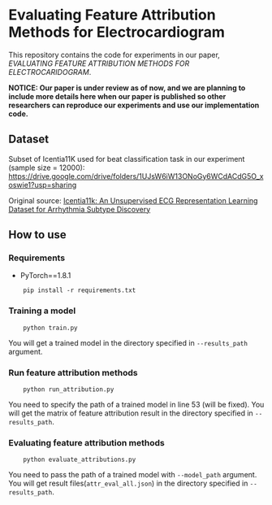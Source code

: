 # Evaluating Feature Attribution Methods for Electrocardiogram
This repository contains the code for experiments in our paper, *EVALUATING FEATURE ATTRIBUTION METHODS FOR ELECTROCARIDOGRAM*.

**NOTICE: Our paper is under review as of now, and we are planning to include more details here when our paper is published so other researchers can reproduce our experiments and use our implementation code.**


## Dataset
Subset of Icentia11K used for beat classification task in our experiment (sample size = 12000): https://drive.google.com/drive/folders/1UJsW6iW13ONoGy6WCdACdG5O_xoswie1?usp=sharing

Original source: [Icentia11k: An Unsupervised ECG Representation Learning Dataset for Arrhythmia Subtype Discovery](https://academictorrents.com/details/af04abfe9a3c96b30e5dd029eb185e19a7055272)


## How to use
### Requirements
- PyTorch==1.8.1
```
    pip install -r requirements.txt
```


### Training a model
```
    python train.py
```
You will get a trained model in the directory specified in `--results_path` argument.

### Run feature attribution methods
```
    python run_attribution.py
```
You need to specify the path of a trained model in line 53 (will be fixed).
You will get the matrix of feature attribution result in the directory specified in `--results_path`.

### Evaluating feature attribution methods
```
    python evaluate_attributions.py
```
You need to pass the path of a trained model with `--model_path` argument.
You will get result files(`attr_eval_all.json`) in the directory specified in `--results_path`.